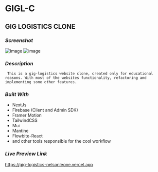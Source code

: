 # GIGL-C
## GIG LOGISTICS CLONE

### *Screenshot*
![image](https://github.com/nelsonleone/gig-logistics/assets/95982650/a96e0a22-3b15-4587-90cf-f8b1be67b3da)
![image](https://github.com/nelsonleone/gig-logistics/assets/95982650/b189982c-779a-4fed-baba-9cf0144e9d6b)

     

### *Description*
     This is a gig-logistics website clone, created only for educational reasons. With most of the websites functionality, refactoring and implementing some other features.
     

### *Built With*
   - NextJs
   - Firebase (Client and Admin SDK)
   - Framer Motion
   - TailwindCSS
   - Mui
   - Mantine
   - Flowbite-React
   - and other tools responsible for the cool workflow

### *Live Preview Link*
 https://gig-logistics-nelsonleone.vercel.app
